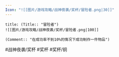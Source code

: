 ```yaml
---
Icon: "![[图片/游戏攻略/战神夜袭/奖杯/冒险者.png|30]]"
---
```

```ad-common-bronze-trophy
title: (Title:: "冒险者")
![[图片/游戏攻略/战神夜袭/奖杯/冒险者.png|100]]

(Comment:: "在成功率不到10%的情况下成功制作一件物品")
```

#战神夜袭/奖杯 #奖杯 #奖杯/铜
